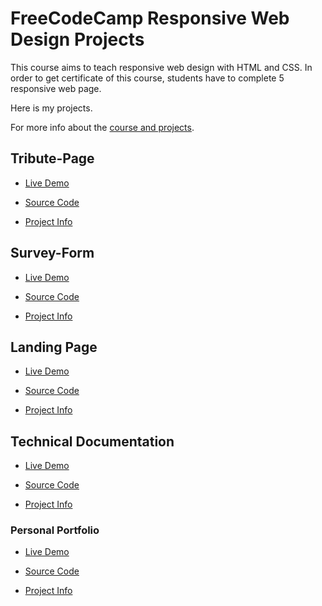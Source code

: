 # FreeCodeCamp Responsive Web Design Projects

This course aims to teach responsive web design with HTML and CSS.
In order to get certificate of this course, students have to complete 5 responsive web page.

Here is my projects.

For more info about the [course and projects](https://www.freecodecamp.org/learn/responsive-web-design).

## Tribute-Page

- [Live Demo](https://muhammedogz.github.io/FCC-Responsive-Web-Design/Tribute-Page/index.html)

- [Source Code](https://github.com/muhammedogz/FCC-Responsive-Web-Design/tree/master/Tribute-Page)

- [Project Info](https://www.freecodecamp.org/learn/responsive-web-design/responsive-web-design-projects/build-a-tribute-page)

## Survey-Form

- [Live Demo](https://muhammedogz.github.io/FCC-Responsive-Web-Design/Survey-Form/index.html)

- [Source Code](https://github.com/muhammedogz/FCC-Responsive-Web-Design/tree/master/Survey-Form)

- [Project Info](https://www.freecodecamp.org/learn/responsive-web-design/responsive-web-design-projects/build-a-survey-form)

## Landing Page

- [Live Demo](https://muhammedogz.github.io/FCC-Responsive-Web-Design/Landing-Page/index.html)

- [Source Code](https://github.com/muhammedogz/FCC-Responsive-Web-Design/tree/master/Landing-Page)

- [Project Info](https://www.freecodecamp.org/learn/responsive-web-design/responsive-web-design-projects/build-a-product-landing-page)

## Technical Documentation

- [Live Demo](https://muhammedogz.github.io/FCC-Responsive-Web-Design/Technical-Documentation/index.html)

- [Source Code](https://github.com/muhammedogz/FCC-Responsive-Web-Design/tree/master/Technical-Documentation)

- [Project Info](https://www.freecodecamp.org/learn/responsive-web-design/responsive-web-design-projects/build-a-technical-documentation-page)
  
### Personal Portfolio

- [Live Demo](https://muhammedogz.github.io/FCC-Responsive-Web-Design/Personal-Portfolio/index.html)

- [Source Code](https://github.com/muhammedogz/FCC-Responsive-Web-Design/tree/master/Personal-Portfolio)

- [Project Info](https://www.freecodecamp.org/learn/responsive-web-design/responsive-web-design-projects/build-a-personal-portfolio-webpage)
  